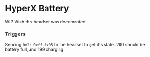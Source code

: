 # HyperX Battery
WIP
Wish this headset was documented

### Triggers
Sending `0x21 0xff 0x05` to the headset to get it's state.
200 should be battery full, and 199 charging

